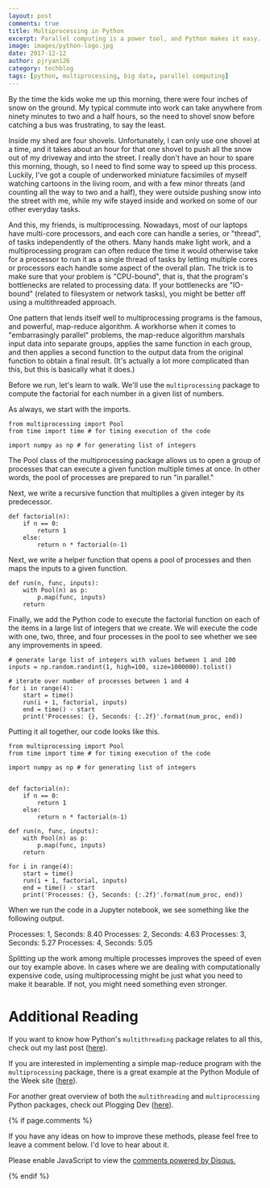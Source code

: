 ```yaml
---
layout: post
comments: true
title: Multiprocessing in Python
excerpt: Parallel computing is a power tool, and Python makes it easy. If you are dealing with a long-running program, Python's multiprocessing package might what you need. 
image: images/python-logo.jpg
date: 2017-12-12
author: pjryan126
category: techblog
tags: [python, multiprocessing, big data, parallel computing]
---
```


By the time the kids woke me up this morning, there were four inches of snow on the ground. My typical commute into work can take anywhere from ninety minutes to two and a half hours, so the need to shovel snow before catching a bus was frustrating, to say the least. 

Inside my shed are four shovels. Unfortunately, I can only use one shovel at a time, and it takes about an hour for that one shovel to push all the snow out of my driveway and into the street. I really don't have an hour to spare this morning, though, so I need to find some way to speed up this process. Luckily, I've got a couple of underworked miniature facsimiles of myself watching cartoons in the living room, and with a few minor threats (and counting all the way to two and a half), they were outside pushing snow into the street with me, while my wife stayed inside and worked on some of our other everyday tasks. 

And this, my friends, is multiprocessing. Nowadays, most of our laptops have multi-core processors, and each core can handle a series, or "thread", of tasks independently of the others. Many hands make light work, and a multiprocessing program can often reduce the time it would otherwise take for a processor to run it as a single thread of tasks by letting multiple cores or processors each handle some aspect of the overall plan. The trick is to make sure that your problem is "CPU-bound", that is, that the program's bottlenecks are related to processing data. If your bottlenecks are "IO-bound" (related to filesystem or network tasks), you might be better off using a multithreaded approach. 

One pattern that lends itself well to multiprocessing programs is the famous, and powerful, map-reduce algorithm. A workhorse when it comes to "embarrasingly parallel" problems, the map-reduce algorithm marshals input data into separate groups, applies the same function in each group, and then applies a second function to the output data from the original function to obtain a final result. (It's actually a lot more complicated than this, but this is basically what it does.)

Before we run, let's learn to walk. We'll use the `multiprocessing` package to compute the factorial for each number in a given list of numbers.

As always, we start with the imports.

```
from multiprocessing import Pool
from time import time # for timing execution of the code

import numpy as np # for generating list of integers
```

The Pool class of the multiprocessing package allows us to open a group of processes that can execute a given function multiple times at once. In other words, the pool of processes are prepared to run "in parallel." 

Next, we write a recursive function that multiplies a given integer by its predecessor. 

```
def factorial(n):
    if n == 0:
        return 1
    else:
        return n * factorial(n-1)
```

Next, we write a helper function that opens a pool of processes and then maps the inputs to a given function.

```
def run(n, func, inputs):
    with Pool(n) as p:
        p.map(func, inputs)
    return
```

Finally, we add the Python code to execute the factorial function on each of the items in a large list of integers that we create. We will execute the code with one, two, three, and four processes in the pool to see whether we see any improvements in speed.

```
# generate large list of integers with values between 1 and 100
inputs = np.random.randint(1, high=100, size=1000000).tolist()

# iterate over number of processes between 1 and 4
for i in range(4):
    start = time()
    run(i + 1, factorial, inputs)
    end = time() - start
    print('Processes: {}, Seconds: {:.2f}'.format(num_proc, end))
```

Putting it all together, our code looks like this.

```
from multiprocessing import Pool
from time import time # for timing execution of the code

import numpy as np # for generating list of integers


def factorial(n):
    if n == 0:
        return 1
    else:
        return n * factorial(n-1)

def run(n, func, inputs):
    with Pool(n) as p:
        p.map(func, inputs)
    return

for i in range(4):
    start = time()
    run(i + 1, factorial, inputs)
    end = time() - start
    print('Processes: {}, Seconds: {:.2f}'.format(num_proc, end))

```

When we run the code in a Jupyter notebook, we see something like the following output.

Processes: 1, Seconds: 8.40
Processes: 2, Seconds: 4.63
Processes: 3, Seconds: 5.27
Processes: 4, Seconds: 5.05

Splitting up the work among multiple processes improves the speed of even our toy example above. In cases where we are dealing with computationally expensive code, using multiprocessing might be just what you need to make it bearable. If not, you might need something even stronger. 

# Additional Reading

If you want to know how Python's `multithreading` package relates to all this, check out my last post (<a href="https://pjryan126.github.io/big-data-little-laptop-pt1-multithreading/">here</a>).

If you are interested in implementing a simple map-reduce program with the `multiprocessing` package, there is a great example at the Python Module of the Week site (<a href="https://pymotw.com/2/multiprocessing/mapreduce.html">here</a>).

For another great overview of both the `multithreading` and `multiprocessing` Python packages, check out Plogging Dev (<a href="https://www.ploggingdev.com/2017/01/multiprocessing-and-multithreading-in-python-3/">here</a>).


{% if page.comments %}

If you have any ideas on how to improve these methods, please feel free to leave a comment below. I'd love to hear about it.

<div id="disqus_thread"></div>
<script>

/**
*  RECOMMENDED CONFIGURATION VARIABLES: EDIT AND UNCOMMENT THE SECTION BELOW TO INSERT DYNAMIC VALUES FROM YOUR PLATFORM OR CMS.
*  LEARN WHY DEFINING THESE VARIABLES IS IMPORTANT: https://disqus.com/admin/universalcode/#configuration-variables*/
/*
var disqus_config = function () {
this.page.url = PAGE_URL;  // Replace PAGE_URL with your page's canonical URL variable
this.page.identifier = PAGE_IDENTIFIER; // Replace PAGE_IDENTIFIER with your page's unique identifier variable
};
*/
(function() { // DON'T EDIT BELOW THIS LINE
var d = document, s = d.createElement('script');
s.src = 'https://https-pjryan126-github-io.disqus.com/embed.js';
s.setAttribute('data-timestamp', +new Date());
(d.head || d.body).appendChild(s);
})();
</script>
<noscript>Please enable JavaScript to view the <a href="https://disqus.com/?ref_noscript">comments powered by Disqus.</a></noscript>
                            
{% endif %}
